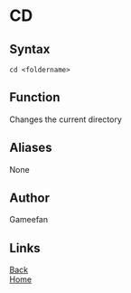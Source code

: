 # CD
## Syntax
```cd <foldername>```
## Function
Changes the current directory
## Aliases
None
## Author
Gameefan
## Links
[Back](https://gameefan.github.io/AIOShell/commands)<br/>
[Home](https://gameefan.github.io/AIOShell/)<br/>